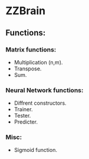 # ZZBrain
## Functions:
### Matrix functions:
* Multiplication (n,m).
* Transpose.
* Sum.

### Neural Network functions:
* Diffrent constructors.
* Trainer.
* Tester.
* Predicter.

### Misc:
* Sigmoid function.